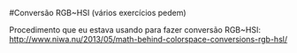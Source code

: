 #Conversão RGB~HSI (vários exercícios pedem)

Procedimento que eu estava usando para fazer conversão RGB~HSI:
http://www.niwa.nu/2013/05/math-behind-colorspace-conversions-rgb-hsl/
